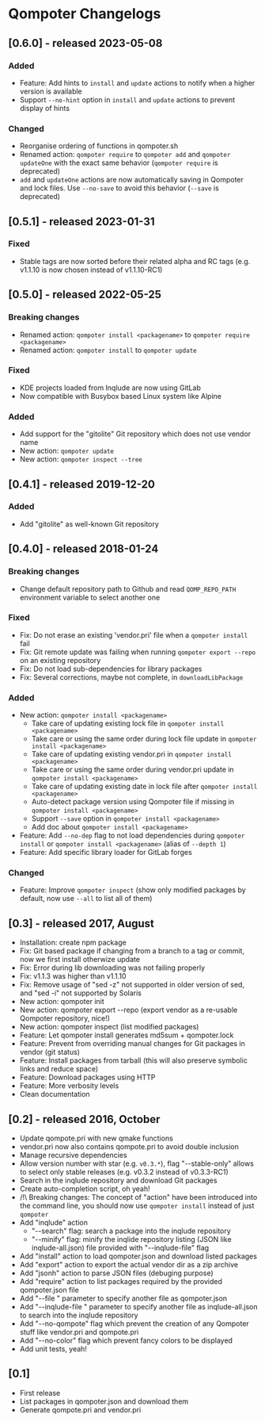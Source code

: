 Qompoter Changelogs
===================

[0.6.0] - released 2023-05-08
-------

### Added

* Feature: Add hints to `install` and `update` actions to notify when a higher version is available
* Support `--no-hint` option in `install` and `update` actions to prevent display of hints

### Changed

* Reorganise ordering of functions in qompoter.sh
* Renamed action: `qompoter require` to `qompoter add` and `qompoter updateOne` with the exact same behavior (`qompoter require` is deprecated)
* `add` and `updateOne` actions are now automatically saving in Qompoter and lock files. Use `--no-save` to avoid this behavior (`--save` is deprecated)

[0.5.1] - released 2023-01-31
-------

### Fixed

* Stable tags are now sorted before their related alpha and RC tags (e.g. v1.1.10 is now chosen instead of v1.1.10-RC1)

[0.5.0] - released 2022-05-25
-------

### Breaking changes

* Renamed action: `qompoter install <packagename>` to `qompoter require <packagename>`
* Renamed action: `qompoter install` to `qompoter update`

### Fixed

* KDE projects loaded from Inqlude are now using GitLab
* Now compatible with Busybox based Linux system like Alpine

### Added

* Add support for the "gitolite" Git repository which does not use vendor name
* New action: `qompoter update`
* New action: `qompoter inspect --tree`

[0.4.1] - released 2019-12-20
-----------

### Added

* Add "gitolite" as well-known Git repository

[0.4.0] - released 2018-01-24
-------

### Breaking changes

* Change default repository path to Github and read `QOMP_REPO_PATH` environment variable to select another one

### Fixed

* Fix: Do not erase an existing 'vendor.pri' file when a `qompoter install` fail
* Fix: Git remote update was failing when running `qompoter export --repo` on an existing repository
* Fix: Do not load sub-dependencies for library packages
* Fix: Several corrections, maybe not complete, in `downloadLibPackage`

### Added

* New action: `qompoter install <packagename>`
  * Take care of updating existing lock file in `qompoter install <packagename>`
  * Take care or using the same order during lock file update in `qompoter install <packagename>`
  * Take care of updating existing vendor.pri in `qompoter install <packagename>`
  * Take care or using the same order during vendor.pri update in `qompoter install <packagename>`
  * Take care of updating existing date in lock file after `qompoter install <packagename>`
  * Auto-detect package version using Qompoter file if missing in `qompoter install <packagename>`
  * Support `--save` option in `qompoter install <packagename>`
  * Add doc about `qompoter install <packagename>`
* Feature: Add `--no-dep` flag to not load dependencies during `qompoter install` or `qompoter install <packagename>` (alias of `--depth 1`)
* Feature: Add specific library loader for GitLab forges

### Changed

* Feature: Improve `qompoter inspect` (show only modified packages by default, now use `--all` to list all of them)

[0.3] - released 2017, August
-----

* Installation: create npm package
* Fix: Git based package if changing from a branch to a tag or commit, now we first install otherwize update
* Fix: Error during lib downloading was not failing properly
* Fix: v1.1.3 was higher than v1.1.10
* Fix: Remove usage of "sed -z" not supported in older version of sed, and "sed -i" not supported by Solaris
* New action: qompoter init
* New action: qompoter export --repo (export vendor as a re-usable Qompoter repository, nice!)
* New action: qompoter inspect (list modified packages)
* Feature: Let qompoter install generates md5sum + qompoter.lock
* Feature: Prevent from overriding manual changes for Git packages in vendor (git status)
* Feature: Install packages from tarball (this will also preserve symbolic links and reduce space)
* Feature: Download packages using HTTP
* Feature: More verbosity levels
* Clean documentation

[0.2] - released 2016, October
-----

* Update qompote.pri with new qmake functions
* vendor.pri now also contains qompote.pri to avoid double inclusion
* Manage recursive dependencies
* Allow version number with star (e.g. `v0.3.*`), flag "--stable-only" allows to select only stable releases (e.g. v0.3.2 instead of v0.3.3-RC1)
* Search in the inqlude repository and download Git packages
* Create auto-completion script, oh yeah!
* /!\ Breaking changes: The concept of "action" have been introduced into the command line, you should now use `qompoter install` instead of just `qompoter`
* Add "inqlude" action
  * "--search" flag: search a package into the inqlude repository
  * "--minify" flag: minify the inqlide repository listing (JSON like inqlude-all.json) file provided with "--inqlude-file" flag
* Add "install" action to load qompoter.json and download listed packages
* Add "export" action to export the actual vendor dir as a zip archive
* Add "jsonh" action to parse JSON files (debuging purpose)
* Add "require" action to list packages required by the provided qompoter.json file
* Add "--file <file>" parameter to specify another file as qompoter.json
* Add "--inqlude-file <file>" parameter to specify another file as inqlude-all.json to search into the inqlude repository
* Add "--no-qompote" flag which prevent the creation of any Qompoter stuff like vendor.pri and qompote.pri
* Add "--no-color" flag which prevent fancy colors to be displayed
* Add unit tests, yeah!

[0.1]
-----

* First release
* List packages in qompoter.json and download them
* Generate qompote.pri and vendor.pri
